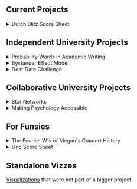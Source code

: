 ## Current Projects 

<details>

<summary> Dutch Blitz Score Sheet </summary>  
</br>

[Google Sheets](link) for keeping score and displaying game stats. 

</details>

## Independent University Projects 

<details>

<summary> Probability Words in Academic Writing </summary>  
</br>

Explores the usage of [probability words in academic text](https://github.com/meglin234/probability-words) using natural language processing techniques. 

</details>


<details>

<summary> Bystander Effect Model </summary>  
</br>

An [Agent-Based Model](https://github.com/meglin234/bystander-effect-model) simulating the bystander effect as observed in real-life situations that allows users to specify the number of bystanders present. 

![Model Interface](https://github.com/meglin234/bystander-effect-model/blob/main/model_interface.png?raw=true "Title")

</details>


<details>

<summary> Dear Data Challenge </summary>  
</br>

[Website](https://meglin234.github.io/dear-data-challenge/DATA211_website/Index/index.html) designed to present data, visualizations, and conclusions of levels of personal communication to show that we can use data to become more humane in addition to increasing efficiency. 

</details>


## Collaborative University Projects 


<details>

<summary> Star Networks </summary>  
</br>

[Network](https://github.com/meglin234/star-networks) of directors and their crew members examining the phenomenon of directors re-using the same crew. 

</details>



<details>

<summary> Making Psychology Accessible </summary>  
</br>

Websites presenting scientific studies in a format accessible to the general public.  

[College Students use of Digital Flashcards](https://meglin234.github.io/making-psychology-accessible/PSYC411_website/index.html)  

[False Memories](https://meglin234.github.io/making-psychology-accessible/PSYC311_website/index.html)

</details>


## For Funsies

<details>

<summary> The Fourish W's of Megan's Concert History </summary>  
</br>

[FlexDashboard](https://meglin234.github.io/project-portfolio/concerts-flexdashboard/docs/index.html) detailing the Who, What, When, and Where of concerts I have been to. 

</details>


<details>

<summary> Uno Score Sheet </summary>  
</br>

[Google Sheets](link) for keeping score and displaying game stats. 

</details>

## Standalone Vizzes

[Visualizations](https://github.com/meglin234/stand-alone-vizzes) that were not part of a bigger project







<!--
**meglin234/meglin234** is a ✨ _special_ ✨ repository because its `README.md` (this file) appears on your GitHub profile.

Here are some ideas to get you started:

- 🔭 I’m currently working on ...
- 🌱 I’m currently learning ...
- 👯 I’m looking to collaborate on ...
- 🤔 I’m looking for help with ...
- 💬 Ask me about ...
- 📫 How to reach me: ...
- 😄 Pronouns: ...
- ⚡ Fun fact: ...
-->
